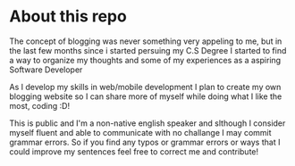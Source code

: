 # About this repo
The concept of blogging was never something very appeling to me, but in the last few months since i started persuing my C.S Degree I started to find a way to organize my thoughts and some of my experiences as a aspiring Software Developer

As I develop my skills in web/mobile development I plan to create my own blogging website so I can share more of myself while doing what I like the most, coding :D!

This is public and I'm a non-native english speaker and slthough I consider myself fluent and able to communicate with no challange I may commit grammar errors. 
So if you find any typos or grammar errors or ways that I could improve my sentences feel free to correct me and contribute!
